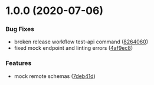 # 1.0.0 (2020-07-06)


### Bug Fixes

* broken release workflow test-api command ([8264060](https://github.com/AmazeeLabs/msw-graphql-schema/commit/82640607c015bcc4bbc8c921a01661bb14a2ba3e))
* fixed mock endpoint and linting errors ([4af9ec8](https://github.com/AmazeeLabs/msw-graphql-schema/commit/4af9ec8264adf4992b1275a3b3e782d5dafb9523))


### Features

* mock remote schemas ([7deb41d](https://github.com/AmazeeLabs/msw-graphql-schema/commit/7deb41db728778f3818a1264ab5ad2657330a886))
